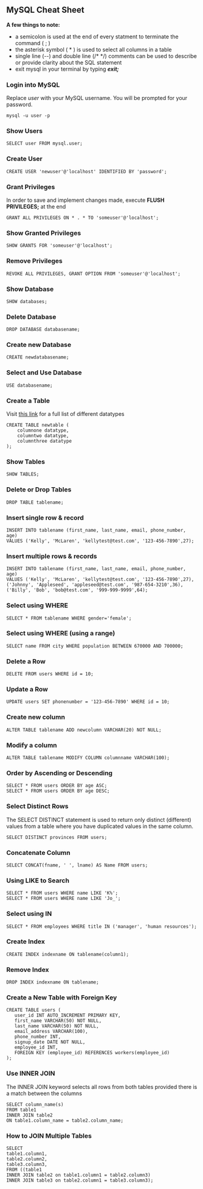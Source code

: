 ## MySQL Cheat Sheet


**A few things to note:** 
- a semicolon is used at the end of every statment to terminate the command ( ; )
- the asterisk symbol ( * ) is used to select all columns in a table
- single line (--) and double line (/* */) comments can be used to describe or provide clarity about the SQL statement
- exit mysql in your terminal by typing ***exit;***

### Login into MySQL
Replace *user* with your MySQL username. You will be prompted for your password. 
```
mysql -u user -p
```

### Show Users
```
SELECT user FROM mysql.user;
```

### Create User
```
CREATE USER 'newuser'@'localhost' IDENTIFIED BY 'password';
```

### Grant Privileges
In order to save and implement changes made, execute **FLUSH PRIVILEGES;** at the end
```
GRANT ALL PRIVILEGES ON * . * TO 'someuser'@'localhost';
```

### Show Granted Privileges
```
SHOW GRANTS FOR 'someuser'@'localhost';
```

### Remove Privileges
```
REVOKE ALL PRIVILEGES, GRANT OPTION FROM 'someuser'@'localhost';
```

### Show Database
```
SHOW databases;
```

### Delete Database
```
DROP DATABASE databasename;
```

### Create new Database
```
CREATE newdatabasename;
```

### Select and Use Database
```
USE databasename; 
```

### Create a Table 
Visit [this link](https://www.w3resource.com/mysql/mysql-data-types.php) for a full list of different datatypes
```
CREATE TABLE newtable (
    columnone datatype,
    columntwo datatype,
    columnthree datatype
); 
```

### Show Tables
```
SHOW TABLES;
```

### Delete or Drop Tables
```
DROP TABLE tablename;
```

### Insert single row & record
```
INSERT INTO tablename (first_name, last_name, email, phone_number, age) 
VALUES ('Kelly', 'McLaren', 'kellytest@test.com', '123-456-7890',27);
```

### Insert multiple rows & records
```
INSERT INTO tablename (first_name, last_name, email, phone_number, age) 
VALUES ('Kelly', 'McLaren', 'kellytest@test.com', '123-456-7890',27), 
('Johnny', 'Appleseed', 'appleseed@test.com', '987-654-3210',36), 
('Billy', 'Bob', 'bob@test.com', '999-999-9999',64);
```

### Select using WHERE
```
SELECT * FROM tablename WHERE gender='female';
```

### Select using WHERE (using a range)
```
SELECT name FROM city WHERE population BETWEEN 670000 AND 700000;
```

### Delete a Row
```
DELETE FROM users WHERE id = 10;
```

### Update a Row
```
UPDATE users SET phonenumber = '123-456-7890' WHERE id = 10;
```

### Create new column
```
ALTER TABLE tablename ADD newcolumn VARCHAR(20) NOT NULL;
```

### Modify a column
```
ALTER TABLE tablename MODIFY COLUMN columnname VARCHAR(100);
```

### Order by Ascending or Descending
```
SELECT * FROM users ORDER BY age ASC;
SELECT * FROM users ORDER BY age DESC;
```

### Select Distinct Rows
The SELECT DISTINCT statement is used to return only distinct (different) values from a table where you have duplicated values in the same column.
```
SELECT DISTINCT provinces FROM users;
```

### Concatenate Column
```
SELECT CONCAT(fname, ' ', lname) AS Name FROM users;
```

### Using LIKE to Search
```
SELECT * FROM users WHERE name LIKE 'K%';
SELECT * FROM users WHERE name LIKE 'Jo_';
```

### Select using IN
```
SELECT * FROM employees WHERE title IN ('manager', 'human resources');
```

### Create Index
```
CREATE INDEX indexname ON tablename(column1);
```

### Remove Index
```
DROP INDEX indexname ON tablename;
```

### Create a New Table with Foreign Key
```
CREATE TABLE users (
   user_id INT AUTO_INCREMENT PRIMARY KEY,
   first_name VARCHAR(50) NOT NULL,
   last_name VARCHAR(50) NOT NULL,
   email_address VARCHAR(100),
   phone_number INT,
   signup_date DATE NOT NULL,
   employee_id INT,
   FOREIGN KEY (employee_id) REFERENCES workers(employee_id)
);
```

### Use INNER JOIN
The INNER JOIN keyword selects all rows from both tables provided there is a match between the columns
```
SELECT column_name(s)
FROM table1
INNER JOIN table2
ON table1.column_name = table2.column_name;
```

### How to JOIN Multiple Tables
```
SELECT
table1.column1,
table2.column2,
table3.column3,
FROM ((table1
INNER JOIN table2 on table1.column1 = table2.column3)
INNER JOIN table3 on table2.column1 = table3.column3);
```
